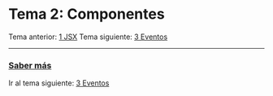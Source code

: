 # Tema 2: Componentes
Tema anterior: [1 JSX](./../01-jsx)
Tema siguiente: [3 Eventos](./../03-events)



---
### [Saber más](https://es.reactjs.org/docs/components-and-props.html)
Ir al tema siguiente: [3 Eventos](./../03-events)
